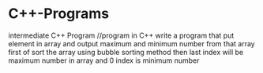 # C++-Programs
intermediate C++ Program
//program in C++ 
write a program that put element in array and output maximum and minimum number from that array
          first of sort the array using bubble sorting method then last index will be maximum number in array and 0 index is minimum number
